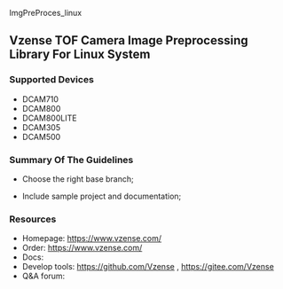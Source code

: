 ImgPreProces_linux

## Vzense TOF Camera Image Preprocessing Library For Linux System

### Supported Devices

- DCAM710
- DCAM800
- DCAM800LITE
- DCAM305
- DCAM500

### Summary Of The Guidelines

- Choose the right base branch;

- Include sample project and documentation;

### Resources

- Homepage: https://www.vzense.com/
- Order: https://www.vzense.com/
- Docs:
- Develop tools: https://github.com/Vzense , https://gitee.com/Vzense
- Q&A forum: 
